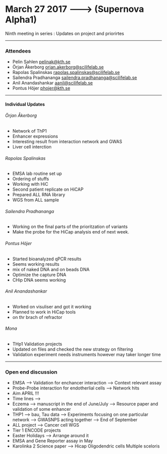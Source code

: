 # March 27 2017 ---> (Supernova Alpha1)

Ninth meeting in series : Updates on project and priorirtes

___
### Attendees
* Pelin Sahlen pelinak@kth.se
* Örjan Åkerborg orjan.akerborg@scilifelab.se
* Rapolas Spalinskas rapolas.spalinskas@scilifelab.se
* Sailendra Pradhananga sailendra.pradhananga@scilifelab.se
* Anil Anandashankar aanil@scilifelab.se
* Pontus Höjer phojer@kth.se
___

#### Individual Updates

###### Örjan Åkerborg

* Network of ThP1
* Enhancer expressions
* Interesting result from interaction network and GWAS 
* Liver cell interction

###### Rapolas Spalinskas
* EMSA lab routine set up
* Ordering of stuffs 
* Working with HiC 
* Second patient replicate on HiCAP
* Prepared ALL RNA library
* WGS from ALL sample

###### Sailendra Pradhananga 

* Working on the final parts of the prioritzation of variants
* Make the probe for the HiCap analysis end of next week.

###### Pontus Höjer

* Started bioanalyzed qPCR results
* Seems working results
* mix of naked DNA and on beads DNA
* Optimize the capture DNA
* CHip DNA seems working 

###### Anil Anandashankar

* Worked on visuliser and got it working 
* Planned to work in HiCap tools
* on thr brach of refractor

###### Mona
* THp1 Validation projects
* Updated on files and checked the new strategy on filtering
* Validation experiment needs instruments however may taker longer time
___

### Open end discussion 
 
* EMSA --> Validation for enchancer interaction --> Context relevant assay
* Probe-Probe interaction for endotherlial cells --> Network hits 
* Aim APRIL !!!
* Time lines -->
* Eczema --> manuscript in the end of June/July --> Resource paper and validation of some enhancer
* THP1 --> bau, Tau data --> Experiments focusing on one particular network --> GWASNPS acting together --> End of September
* ALL project --> Cancer cell WGS 
* Tier 1 ENCODE projects
* Easter Holidays --> Arrange around it 
* EMSA and Gene Reporter assay in May
* Karolinka 2 Science paper --> Hicap Oligodendric cells Multiple sceloris 
